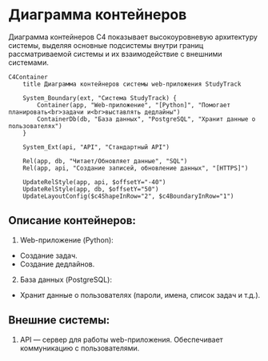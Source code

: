 # Диаграмма контейнеров
Диаграмма контейнеров C4 показывает высокоуровневую архитектуру системы, выделяя основные подсистемы внутри границ рассматриваемой системы и их взаимодействие с внешними системами.

```mermaid
C4Container
    title Диаграмма контейнеров системы web-приложения StudyTrack

    System_Boundary(ext, "Система StudyTrack) {
        Container(app, "Web-приложение", "[Python]", "Помогает планировать<br>задачи и<br>выставлять дедлайны")
        ContainerDb(db, "База данных", "PostgreSQL", "Хранит данные о пользователях")
    }

    System_Ext(api, "API", "Стандартный API")

    Rel(app, db, "Читает/Обновляет данные", "SQL")
    Rel(app, api, "Создание записей, обновление данных", "[HTTPS]")

    UpdateRelStyle(app, api, $offsetY="-40")
    UpdateRelStyle(app, db, $offsetY="50")
    UpdateLayoutConfig($c4ShapeInRow="2", $c4BoundaryInRow="1")
```

## Описание контейнеров:
1. Web-приложение (Python):
- Создание задач.
- Создание дедлайнов.
2. База данных (PostgreSQL):
- Хранит данные о пользователях (пароли, имена, список задач и т.д.).

## Внешние системы:
1. API — сервер для работы web-приложения. Обеспечивает коммуникацию с пользователями.